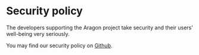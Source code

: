 # Security policy

The developers supporting the Aragon project take security and their users' well-being very seriously.

You may find our security policy on [Github](https://github.com/aragon/aragon-network-token/security).

